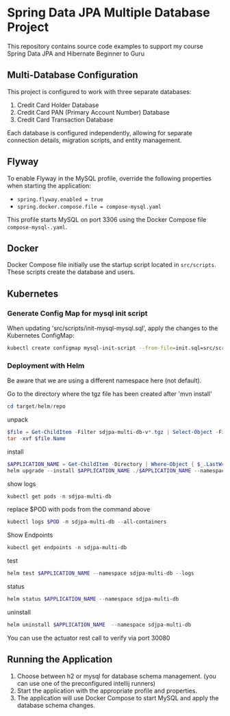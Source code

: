 # Spring Data JPA Multiple Database Project

This repository contains source code examples to support my course Spring Data JPA and Hibernate Beginner to Guru

## Multi-Database Configuration

This project is configured to work with three separate databases:

1. Credit Card Holder Database
2. Credit Card PAN (Primary Account Number) Database
3. Credit Card Transaction Database

Each database is configured independently, allowing for separate connection details, migration scripts, and entity management.

## Flyway

To enable Flyway in the MySQL profile, override the following properties when starting the application:
- `spring.flyway.enabled = true`
- `spring.docker.compose.file = compose-mysql.yaml`

This profile starts MySQL on port 3306 using the Docker Compose file `compose-mysql-.yaml`.

## Docker

Docker Compose file initially use the startup script located in `src/scripts`. These scripts create the database and users.

## Kubernetes

### Generate Config Map for mysql init script

When updating 'src/scripts/init-mysql-mysql.sql', apply the changes to the Kubernetes ConfigMap:
```bash
kubectl create configmap mysql-init-script --from-file=init.sql=src/scripts/init-mysql.sql --dry-run=client -o yaml | Out-File -Encoding utf8 k8s/mysql-init-script-configmap.yaml
```

### Deployment with Helm

Be aware that we are using a different namespace here (not default).

Go to the directory where the tgz file has been created after 'mvn install'
```powershell
cd target/helm/repo
```

unpack
```powershell
$file = Get-ChildItem -Filter sdjpa-multi-db-v*.tgz | Select-Object -First 1
tar -xvf $file.Name
```

install
```powershell
$APPLICATION_NAME = Get-ChildItem -Directory | Where-Object { $_.LastWriteTime -ge $file.LastWriteTime } | Select-Object -ExpandProperty Name
helm upgrade --install $APPLICATION_NAME ./$APPLICATION_NAME --namespace sdjpa-multi-db --create-namespace --wait --timeout 5m --debug
```

show logs
```powershell
kubectl get pods -n sdjpa-multi-db
```

replace $POD with pods from the command above
```powershell
kubectl logs $POD -n sdjpa-multi-db --all-containers
```

Show Endpoints
```powershell
kubectl get endpoints -n sdjpa-multi-db
```

test
```powershell
helm test $APPLICATION_NAME --namespace sdjpa-multi-db --logs
```

status
```powershell
helm status $APPLICATION_NAME --namespace sdjpa-multi-db
```

uninstall
```powershell
helm uninstall $APPLICATION_NAME  --namespace sdjpa-multi-db
```

You can use the actuator rest call to verify via port 30080

## Running the Application
1. Choose between h2 or mysql for database schema management. (you can use one of the preconfigured intellij runners)
2. Start the application with the appropriate profile and properties.
3. The application will use Docker Compose to start MySQL and apply the database schema changes.